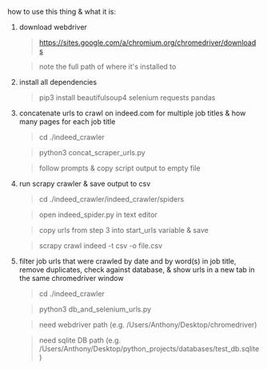 how to use this thing & what it is: 

1) download webdriver 
	> https://sites.google.com/a/chromium.org/chromedriver/downloads

	> note the full path of where it's installed to 


2) install all dependencies
	> pip3 install beautifulsoup4 selenium requests pandas 


3) concatenate urls to crawl on indeed.com for multiple job titles & how many pages for each job title 
    > cd ./indeed_crawler

    > python3 concat_scraper_urls.py

    > follow prompts & copy script output to empty file


4) run scrapy crawler & save output to csv
    > cd ./indeed_crawler/indeed_crawler/spiders

    > open indeed_spider.py in text editor

    > copy urls from step 3 into start_urls variable & save 

    > scrapy crawl indeed -t csv -o file.csv


5) filter job urls that were crawled by date and by word(s) in job title, remove duplicates, check against database, & show urls 
   in a new tab in the same chromedriver window 
    > cd ./indeed_crawler

    > python3 db_and_selenium_urls.py

    > need webdriver path (e.g. /Users/Anthony/Desktop/chromedriver)

    > need sqlite DB path (e.g. /Users/Anthony/Desktop/python_projects/databases/test_db.sqlite)